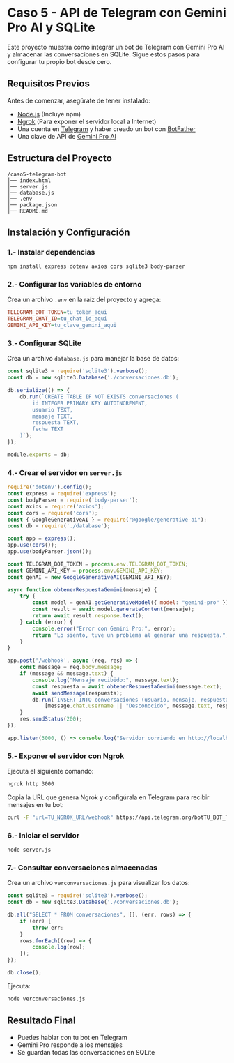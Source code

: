 # Caso 5 - API de Telegram con Gemini Pro AI y SQLite

Este proyecto muestra cómo integrar un bot de Telegram con Gemini Pro AI y almacenar las conversaciones en SQLite. Sigue estos pasos para configurar tu propio bot desde cero.

##  Requisitos Previos

Antes de comenzar, asegúrate de tener instalado:

- [Node.js](https://nodejs.org/) (Incluye npm)
- [Ngrok](https://ngrok.com/) (Para exponer el servidor local a Internet)
- Una cuenta en [Telegram](https://telegram.org/) y haber creado un bot con [BotFather](https://t.me/BotFather)
- Una clave de API de [Gemini Pro AI](https://ai.google.dev/)

##  Estructura del Proyecto

```
/caso5-telegram-bot
│── index.html
│── server.js
│── database.js
│── .env
│── package.json
│── README.md
```

##  Instalación y Configuración

### 1.- Instalar dependencias
```bash
npm install express dotenv axios cors sqlite3 body-parser
```

### 2.- Configurar las variables de entorno
Crea un archivo `.env` en la raíz del proyecto y agrega:
```ini
TELEGRAM_BOT_TOKEN=tu_token_aqui
TELEGRAM_CHAT_ID=tu_chat_id_aqui
GEMINI_API_KEY=tu_clave_gemini_aqui
```

### 3.- Configurar SQLite
Crea un archivo `database.js` para manejar la base de datos:
```javascript
const sqlite3 = require('sqlite3').verbose();
const db = new sqlite3.Database('./conversaciones.db');

db.serialize(() => {
    db.run(`CREATE TABLE IF NOT EXISTS conversaciones (
        id INTEGER PRIMARY KEY AUTOINCREMENT,
        usuario TEXT,
        mensaje TEXT,
        respuesta TEXT,
        fecha TEXT
    )`);
});

module.exports = db;
```

### 4.- Crear el servidor en `server.js`
```javascript
require('dotenv').config();
const express = require('express');
const bodyParser = require('body-parser');
const axios = require('axios');
const cors = require('cors');
const { GoogleGenerativeAI } = require("@google/generative-ai");
const db = require('./database');

const app = express();
app.use(cors());
app.use(bodyParser.json());

const TELEGRAM_BOT_TOKEN = process.env.TELEGRAM_BOT_TOKEN;
const GEMINI_API_KEY = process.env.GEMINI_API_KEY;
const genAI = new GoogleGenerativeAI(GEMINI_API_KEY);

async function obtenerRespuestaGemini(mensaje) {
    try {
        const model = genAI.getGenerativeModel({ model: "gemini-pro" });
        const result = await model.generateContent(mensaje);
        return await result.response.text();
    } catch (error) {
        console.error("Error con Gemini Pro:", error);
        return "Lo siento, tuve un problema al generar una respuesta.";
    }
}

app.post('/webhook', async (req, res) => {
    const message = req.body.message;
    if (message && message.text) {
        console.log("Mensaje recibido:", message.text);
        const respuesta = await obtenerRespuestaGemini(message.text);
        await sendMessage(respuesta);
        db.run(`INSERT INTO conversaciones (usuario, mensaje, respuesta, fecha) VALUES (?, ?, ?, ?)`,
            [message.chat.username || "Desconocido", message.text, respuesta, new Date().toISOString()]);
    }
    res.sendStatus(200);
});

app.listen(3000, () => console.log("Servidor corriendo en http://localhost:3000"));
```

### 5.- Exponer el servidor con Ngrok
Ejecuta el siguiente comando:
```bash
ngrok http 3000
```
Copia la URL que genera Ngrok y configúrala en Telegram para recibir mensajes en tu bot:
```bash
curl -F "url=TU_NGROK_URL/webhook" https://api.telegram.org/botTU_BOT_TOKEN/setWebhook
```

### 6.- Iniciar el servidor
```bash
node server.js
```

### 7.- Consultar conversaciones almacenadas
Crea un archivo `verconversaciones.js` para visualizar los datos:
```javascript
const sqlite3 = require('sqlite3').verbose();
const db = new sqlite3.Database('./conversaciones.db');

db.all("SELECT * FROM conversaciones", [], (err, rows) => {
    if (err) {
        throw err;
    }
    rows.forEach((row) => {
        console.log(row);
    });
});

db.close();
```
Ejecuta:
```bash
node verconversaciones.js
```

##  Resultado Final
- Puedes hablar con tu bot en Telegram
- Gemini Pro responde a los mensajes
- Se guardan todas las conversaciones en SQLite


